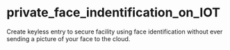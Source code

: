 # private_face_indentification_on_IOT
Create keyless entry to secure facility using face identification without ever sending a picture of your face to the cloud. 
